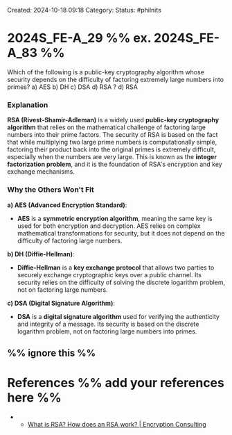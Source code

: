 Created: 2024-10-18 09:18
Category: 
Status: #philnits



# 2024S_FE-A_29 %% ex. 2024S_FE-A_83 %%

Which of the following is a public-key cryptography algorithm whose security depends on the difficulty of factoring extremely large numbers into primes?
a) AES 
b) DH 
c) DSA 
d) RSA
? 
d) RSA
### Explanation

**RSA (Rivest-Shamir-Adleman)** is a widely used **public-key cryptography algorithm** that relies on the mathematical challenge of factoring large numbers into their prime factors. The security of RSA is based on the fact that while multiplying two large prime numbers is computationally simple, factoring their product back into the original primes is extremely difficult, especially when the numbers are very large. This is known as the **integer factorization problem**, and it is the foundation of RSA's encryption and key exchange mechanisms.

### Why the Others Won't Fit

**a) AES (Advanced Encryption Standard)**:

- **AES** is a **symmetric encryption algorithm**, meaning the same key is used for both encryption and decryption. AES relies on complex mathematical transformations for security, but it does not depend on the difficulty of factoring large numbers.

**b) DH (Diffie-Hellman)**:

- **Diffie-Hellman** is a **key exchange protocol** that allows two parties to securely exchange cryptographic keys over a public channel. Its security relies on the difficulty of solving the discrete logarithm problem, not on factoring large numbers.

**c) DSA (Digital Signature Algorithm)**:

- **DSA** is a **digital signature algorithm** used for verifying the authenticity and integrity of a message. Its security is based on the discrete logarithm problem, not on factoring large numbers into primes.




%% ignore this %%
---









# References %% add your references here %%
- - [What is RSA? How does an RSA work? | Encryption Consulting](https://www.encryptionconsulting.com/education-center/what-is-rsa/)